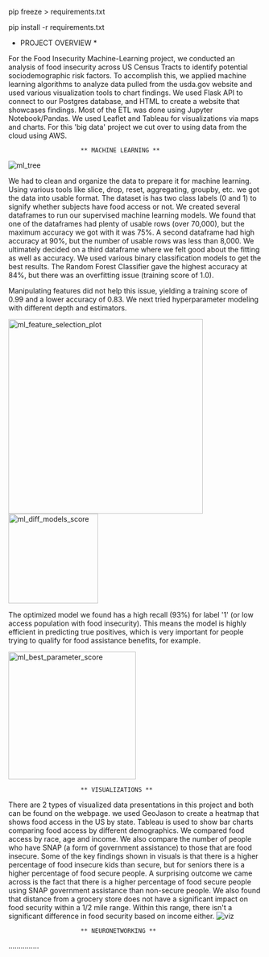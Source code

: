 pip freeze > requirements.txt

pip install -r requirements.txt


* PROJECT OVERVIEW *

For the Food Insecurity Machine-Learning project, we conducted an analysis of food insecurity across US Census Tracts to identify potential sociodemographic risk factors. To accomplish this, we applied machine learning algorithms to analyze data pulled from the usda.gov website and used various visualization tools to chart findings.
We used Flask API to connect to our Postgres database, and HTML to create a  website that showcases findings. Most of the ETL was done using Jupyter Notebook/Pandas. We used Leaflet and Tableau for visualizations via maps and charts. For this 'big data' project we cut over to using data from the cloud using  AWS.


						** MACHINE LEARNING **
![ml_tree](https://user-images.githubusercontent.com/112736433/223291719-05c108ae-0914-4687-83ca-2d6049371e71.png)

We had to clean and organize the data to prepare it for machine learning. Using various tools like slice, drop, reset, aggregating, groupby, etc. we got the data into usable format. The dataset is has two class labels (0 and 1) to signify whether subjects have food access or not. We created several dataframes to run our supervised machine learning models. We found that one of the dataframes had plenty of usable rows (over 70,000), but the maximum accuracy we got with it was 75%. A second dataframe had high accuracy at 90%, but the number of usable rows was less than 8,000. We ultimately decided on a third dataframe  where we felt good about the fitting as well as accuracy.
We used various binary classification models to get the best results. The Random Forest Classifier gave the highest accuracy  at 84%, but there was an overfitting issue (training score of 1.0). 


Manipulating features did not help this issue, yielding a training score of 0.99 and a lower accuracy of 0.83. We next tried hyperparameter modeling with different depth and estimators. 

<img width="386" alt="ml_feature_selection_plot" src="https://user-images.githubusercontent.com/112736433/223291367-f322eb0c-7bf6-4898-9e3a-ddf893cec804.png">  <img width="178" alt="ml_diff_models_score" src="https://user-images.githubusercontent.com/112736433/223290708-d463f686-6a1b-4e13-9a31-f2de4953b858.png">



The optimized model we found has a high recall (93%) for label '1' (or low access population with food insecurity). This means the model is highly efficient in predicting true positives, which is very important for people trying to qualify for food assistance benefits, for example.

<img width="253" alt="ml_best_parameter_score" src="https://user-images.githubusercontent.com/112736433/223290496-a85e0345-a4c2-443e-8c59-1b318dba16b6.png">



						** VISUALIZATIONS **

There are 2 types of visualized data presentations in this project and both can be found on the webpage. we used GeoJason to create a heatmap that shows food access in the US by state. Tableau is used to show bar charts comparing food access by different demographics. We compared food access by race, age and income. We also compare the number of people who have SNAP (a form of government assistance) to those that are food insecure. Some of the key findings shown in visuals is that there is a higher percentage of food insecure kids than secure, but for seniors there is a higher percentage of food secure people. A surprising outcome we came across is the fact that there is a higher percentage of food secure people using SNAP government assistance than non-secure people. We also found that distance from a grocery store does not have a significant impact on food security within a 1/2 mile range. Within this range, there isn't a significant difference in food security based on income either.
![viz](https://user-images.githubusercontent.com/112736433/223290202-49aa334c-c8cb-401c-872e-77c9a18960cc.png)



						** NEURONETWORKING **

...............
